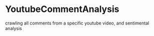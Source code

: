 # YoutubeCommentAnalysis
crawling all comments from a specific youtube video, and sentimental analysis 
